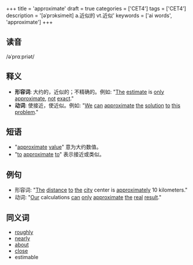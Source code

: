 +++
title = 'approximate'
draft = true
categories = ['CET4']
tags = ['CET4']
description = '[əˈprɔksimeit] a.近似的 vt.近似'
keywords = ['ai words', 'approximate']
+++

## 读音
/əˈprɑːpriət/

## 释义
- **形容词**: 大约的，近似的；不精确的。例如: "[The](/post/the/) [estimate](/post/estimate/) is [only](/post/only/) [approximate](/post/approximate/), [not](/post/not/) [exact](/post/exact/)."
- **动词**: 使接近，使近似。例如: "[We](/post/we/) [can](/post/can/) [approximate](/post/approximate/) [the](/post/the/) [solution](/post/solution/) [to](/post/to/) [this](/post/this/) [problem](/post/problem/)."

## 短语
- "[approximate](/post/approximate/) [value](/post/value/)" 意为大约数值。
- "[to](/post/to/) [approximate](/post/approximate/) [to](/post/to/)" 表示接近或类似。

## 例句
- 形容词: "[The](/post/the/) [distance](/post/distance/) [to](/post/to/) [the](/post/the/) [city](/post/city/) center is [approximately](/post/approximately/) 10 kilometers."
- 动词: "[Our](/post/our/) calculations [can](/post/can/) [only](/post/only/) [approximate](/post/approximate/) [the](/post/the/) [real](/post/real/) [result](/post/result/)."

## 同义词
- [roughly](/post/roughly/)
- [nearly](/post/nearly/)
- [about](/post/about/)
- [close](/post/close/)
- estimable
